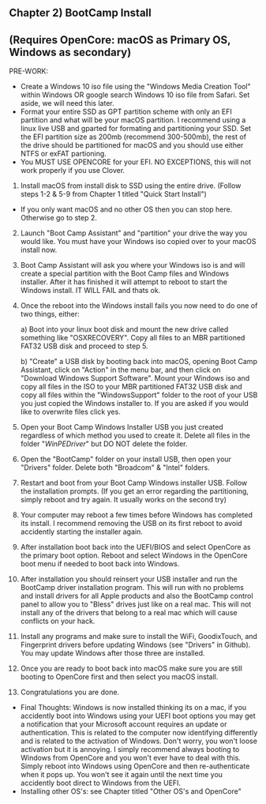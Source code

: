 ## Chapter 2) BootCamp Install 
## (Requires OpenCore: macOS as Primary OS, Windows as secondary)

PRE-WORK: 
- Create a Windows 10 iso file using the "Windows Media Creation Tool" within Windows OR google search Windows 10 iso file from Safari. Set aside, we will need this later.
- Format your entire SSD as GPT partition scheme with only an EFI partition and what will be your macOS partition. I recommend using a linux live USB and gparted for formating and partitioning your SSD. Set the EFI partition size as 200mb (recommend 300-500mb), the rest of the drive should be partitioned for macOS and you should use either NTFS or exFAT partioning.
- You MUST USE OPENCORE for your EFI. NO EXCEPTIONS, this will not work properly if you use Clover.

1. Install macOS from install disk to SSD using the entire drive. (Follow steps 1-2 & 5-9 from Chapter 1 titled "Quick Start Install")
* If you only want macOS and no other OS then you can stop here. Otherwise go to step 2.
2. Launch "Boot Camp Assistant" and "partition" your drive the way you would like. You must have your Windows iso copied over to your macOS install now. 
3. Boot Camp Assistant will ask you where your Windows iso is and will create a special partition with the Boot Camp files and Windows installer. After it has finished it will attempt to reboot to start the Windows install. IT WILL FAIL and thats ok.
4. Once the reboot into the Windows install fails you now need to do one of two things, either:
    
    a) Boot into your linux boot disk and mount the new drive called something like "OSXRECOVERY". Copy all files to an MBR partitioned FAT32 USB disk and proceed to step 5.
    
    b) "Create" a USB disk by booting back into macOS, opening Boot Camp Assistant, click on "Action" in the menu bar, and then click on "Download Windows Support Software". Mount your Windows iso and copy all files in the ISO to your MBR partitioned FAT32 USB disk and copy all files within the "WindowsSupport" folder to the root of your USB you just copied the Windows installer to. If you are asked if you would like to overwrite files click yes.
5. Open your Boot Camp Windows Installer USB you just created regardless of which method you used to create it. Delete all files in the folder "$WinPEDriver$" but DO NOT delete the folder.
6. Open the "BootCamp" folder on your install USB, then open your "Drivers" folder. Delete both "Broadcom" & "Intel" folders.
7. Restart and boot from your Boot Camp Windows installer USB. Follow the installation prompts. (If you get an error regarding the partitioning, simply reboot and try again. It usually works on the second try)
8. Your computer may reboot a few times before Windows has completed its install. I recommend removing the USB on its first reboot to avoid accidently starting the installer again.
9. After installation boot back into the UEFI/BIOS and select OpenCore as the primary boot option. Reboot and select Windows in the OpenCore boot menu if needed to boot back into Windows.
10. After installation you should reinsert your USB installer and run the BootCamp driver installation program. This will run with no problems and install drivers for all Apple products and also the BootCamp control panel to allow you to "Bless" drives just like on a real mac. This will not install any of the drivers that belong to a real mac which will cause conflicts on your hack.
10. Install any programs and make sure to install the WiFi, GoodixTouch, and Fingerprint drivers before updating Windows (see "Drivers" in Github). You may update Windows after those three are installed.
11. Once you are ready to boot back into macOS make sure you are still booting to OpenCore first and then select you macOS install.
12. Congratulations you are done. 

* Final Thoughts: Windows is now installed thinking its on a mac, if you accidently boot into Windows using your UEFI boot options you may get a notification that your Microsoft account requires an update or authentication. This is related to the computer now identifying differently and is related to the activation of Windows. Don't worry, you won't loose activation but it is annoying. I simply recommend always booting to Windows from OpenCore and you won't ever have to deal with this. Simply reboot into Windows using OpenCore and then re-authenticate when it pops up. You won't see it again until the next time you accidently boot direct to Windows from the UEFI.
* Installing other OS's: see Chapter titled "Other OS's and OpenCore"
